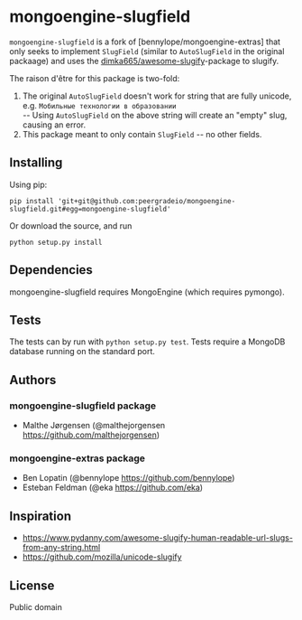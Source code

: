 mongoengine-slugfield
=====================

`mongoengine-slugfield` is a fork of [bennylope/mongoengine-extras] that
only seeks to implement `SlugField` (similar to `AutoSlugField` in the
original packaage) and uses the [dimka665/awesome-slugify]-package
to slugify.

The raison d'être for this package is two-fold:

1. The original `AutoSlugField` doesn't work for string that are fully unicode,
   e.g. `Мобильные технологии в образовании`  
   -- Using `AutoSlugField` on the above string will create an "empty" slug, causing an error.
2. This package meant to only contain `SlugField` -- no other fields.
  

[dimka665/awesome-slugify]: https://github.com/dimka665/awesome-slugify

Installing
----------

Using pip:

    pip install 'git+git@github.com:peergradeio/mongoengine-slugfield.git#egg=mongoengine-slugfield'


Or download the source, and run

    python setup.py install

Dependencies
------------

mongoengine-slugfield requires MongoEngine (which requires pymongo).

Tests
-----

The tests can by run with `python setup.py test`. Tests require a MongoDB 
database running on the standard port.

Authors
-------

### mongoengine-slugfield package

* Malthe Jørgensen (@malthejorgensen <https://github.com/malthejorgensen>)

### mongoengine-extras package

* Ben Lopatin (@bennylope <https://github.com/bennylope>)
* Esteban Feldman (@eka <https://github.com/eka>)

Inspiration
-----------
* https://www.pydanny.com/awesome-slugify-human-readable-url-slugs-from-any-string.html
* https://github.com/mozilla/unicode-slugify

License
-------

Public domain
